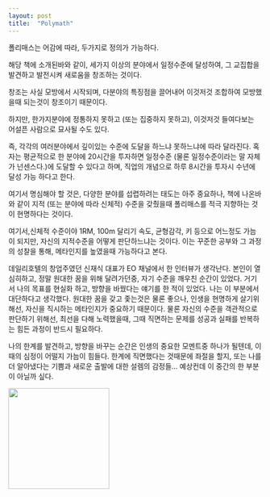 ```yaml
---
layout: post
title:  "Polymath"
---
```


폴리매스는 어감에 따라, 두가지로 정의가 가능하다.

해당 책에 소개된바와 같이, 세가지 이상의 분야에서 일정수준에 달성하여, 그 교집합을 발견하고 발전시켜 새로움을 창조하는 것이다.

창조는 사실 모방에서 시작되며, 다분야의 특징점을 끌어내어 이것저것 조합하여 모방했을때 되는것이 창조이기 때문이다.

하지만, 한가지분야에 정통하지 못하고 (또는 집중하지 못하고), 이것저것 들여다보는 어설픈 사람으로 묘사될 수도 있다.

즉, 각각의 여러분야에서 깊이있는 수준에 도달을 하느냐 못하느냐에 따라 달라진다. 혹자는 평균적으로 한 분야에 20시간을 투자하면 일정수준 (물론 일정수준이라는 말 자체가 넌센스다.)에 도달할 수 있다고 하며, 직업의 개념으로 하루 8시간을 투자시 수년에 달성 가능 하다고 한다.

여기서 명심해야 할 것은, 다양한 분야를 섭렵하려는 태도는 아주 중요하나, 책에 나온바와 같이 지적 (또는 분야에 따라 신체적) 수준을 갖췄을때 폴리매스를 적극 지향하는 것이 현명하다는 것이다.

여기서,신체적 수준이야 1RM, 100m 달리기 속도, 균형감각, 키 등으로 어느정도 가늠이 되지만, 자신의 지적수준을 어떻게 판단하느냐는 것이다. 이는 꾸준한 공부와 그 과정의 성찰을 통해, 메타인지를 높였을때 가능하다고 본다.

데일리호텔의 창업주였던 신재식 대표가 EO 채널에서 한 인터뷰가 생각난다. 본인이 열심히하고, 정말 원대한 꿈을 위해 달려가던중, 자기 수준을 깨우친 순간이 있었다. 거기서 나의 목표를 현실화 하고, 방향을 바꿨다는 얘기를 한 적이 있었다. 나는 이 부분에서 대단하다고 생각했다. 원대한 꿈을 갖고 좇는것은 물론 좋으나, 인생을 현명하게 살기위해선, 자신을 직시하는 메타인지가 중요하기 때문이다. 물론 자신의 수준을 객관적으로 판단하기 위해선, 최선을 다해 노력했을때, 그때 직면하는 문제를 성공과 실패를 반복하는 힘든 과정이 반드시 필요하다.

나의 한계를 발견하고, 방향을 바꾸는 순간은 인생의 중요한 모멘트중 하나가 될텐데, 이때의 심정이 어떨지 가늠이 힘들다. 한계에 직면했다는 것때문에 좌절을 할지, 또는 나를 더 알아냈다는 기쁨과 새로운 출발에 대한 설렘의 감정들...
예상컨데 이 중간의 한 부분이 아닐까 싶다.

<img src="https://images-na.ssl-images-amazon.com/images/I/91CtgkX800L.jpg" width="200">